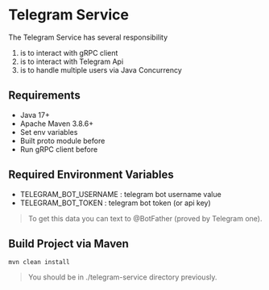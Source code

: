 # Telegram Service

The Telegram Service has several responsibility
1) is to interact with gRPC client
2) is to interact with Telegram Api
3) is to handle multiple users via Java Concurrency

## Requirements

- Java 17+
- Apache Maven 3.8.6+
- Set env variables
- Built proto module before
- Run gRPC client before

## Required Environment Variables

- TELEGRAM_BOT_USERNAME : telegram bot username value
- TELEGRAM_BOT_TOKEN : telegram bot token (or api key)

> To get this data you can text to @BotFather (proved by Telegram one).

## Build Project via Maven

```
mvn clean install
```

> You should be in ./telegram-service directory previously.
